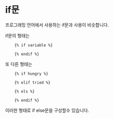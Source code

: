 # if문

프로그래밍 언어에서 사용하는 if문과 사용이 비슷합니다.

if문의 형태는

```
    {% if variable %}
        
    {% endif %}
```

또 다른 형태는

```
    {% if hungry %}
    
    {% elif tried %}
    
    {% els %}
    
    {% endif %}
```

이러한 형태로 if else문을 구성할수 있습니다.